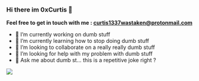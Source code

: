### Hi there im 0xCurtis 👋

**Feel free to get in touch with me : curtis1337wastaken@protonmail.com**

- 🔭 I’m currently working on dumb stuff
- 🌱 I’m currently learning how to stop doing dumb stuff
- 👯 I’m looking to collaborate on a really really dumb stuff
- 🤔 I’m looking for help with my problem with dumb stuff
- 💬 Ask me about dumb st... this is a repetitive joke right ?

![](https://komarev.com/ghpvc/?0xCurtis&color=orange&style=flat-square)
